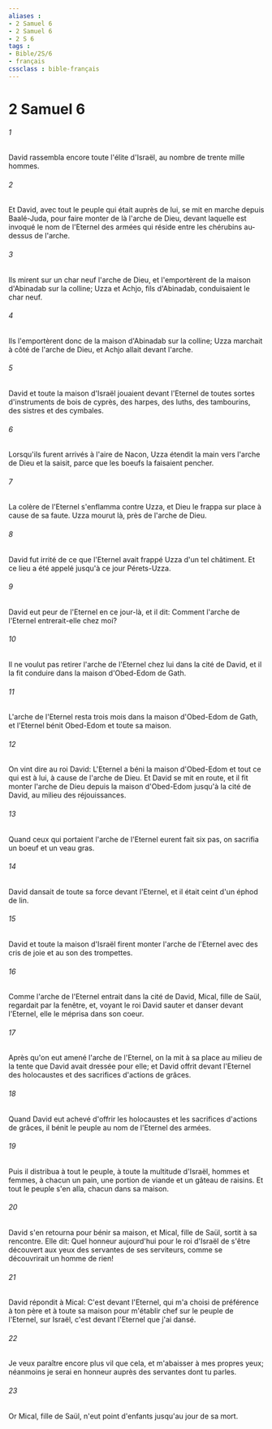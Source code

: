 ```yaml
---
aliases : 
- 2 Samuel 6
- 2 Samuel 6
- 2 S 6
tags : 
- Bible/2S/6
- français
cssclass : bible-français
---
```


# 2 Samuel 6

###### 1
David rassembla encore toute l'élite d'Israël, au nombre de trente mille hommes.
###### 2
Et David, avec tout le peuple qui était auprès de lui, se mit en marche depuis Baalé-Juda, pour faire monter de là l'arche de Dieu, devant laquelle est invoqué le nom de l'Eternel des armées qui réside entre les chérubins au-dessus de l'arche.
###### 3
Ils mirent sur un char neuf l'arche de Dieu, et l'emportèrent de la maison d'Abinadab sur la colline; Uzza et Achjo, fils d'Abinadab, conduisaient le char neuf.
###### 4
Ils l'emportèrent donc de la maison d'Abinadab sur la colline; Uzza marchait à côté de l'arche de Dieu, et Achjo allait devant l'arche.
###### 5
David et toute la maison d'Israël jouaient devant l'Eternel de toutes sortes d'instruments de bois de cyprès, des harpes, des luths, des tambourins, des sistres et des cymbales.
###### 6
Lorsqu'ils furent arrivés à l'aire de Nacon, Uzza étendit la main vers l'arche de Dieu et la saisit, parce que les boeufs la faisaient pencher.
###### 7
La colère de l'Eternel s'enflamma contre Uzza, et Dieu le frappa sur place à cause de sa faute. Uzza mourut là, près de l'arche de Dieu.
###### 8
David fut irrité de ce que l'Eternel avait frappé Uzza d'un tel châtiment. Et ce lieu a été appelé jusqu'à ce jour Pérets-Uzza.
###### 9
David eut peur de l'Eternel en ce jour-là, et il dit: Comment l'arche de l'Eternel entrerait-elle chez moi?
###### 10
Il ne voulut pas retirer l'arche de l'Eternel chez lui dans la cité de David, et il la fit conduire dans la maison d'Obed-Edom de Gath.
###### 11
L'arche de l'Eternel resta trois mois dans la maison d'Obed-Edom de Gath, et l'Eternel bénit Obed-Edom et toute sa maison.
###### 12
On vint dire au roi David: L'Eternel a béni la maison d'Obed-Edom et tout ce qui est à lui, à cause de l'arche de Dieu. Et David se mit en route, et il fit monter l'arche de Dieu depuis la maison d'Obed-Edom jusqu'à la cité de David, au milieu des réjouissances.
###### 13
Quand ceux qui portaient l'arche de l'Eternel eurent fait six pas, on sacrifia un boeuf et un veau gras.
###### 14
David dansait de toute sa force devant l'Eternel, et il était ceint d'un éphod de lin.
###### 15
David et toute la maison d'Israël firent monter l'arche de l'Eternel avec des cris de joie et au son des trompettes.
###### 16
Comme l'arche de l'Eternel entrait dans la cité de David, Mical, fille de Saül, regardait par la fenêtre, et, voyant le roi David sauter et danser devant l'Eternel, elle le méprisa dans son coeur.
###### 17
Après qu'on eut amené l'arche de l'Eternel, on la mit à sa place au milieu de la tente que David avait dressée pour elle; et David offrit devant l'Eternel des holocaustes et des sacrifices d'actions de grâces.
###### 18
Quand David eut achevé d'offrir les holocaustes et les sacrifices d'actions de grâces, il bénit le peuple au nom de l'Eternel des armées.
###### 19
Puis il distribua à tout le peuple, à toute la multitude d'Israël, hommes et femmes, à chacun un pain, une portion de viande et un gâteau de raisins. Et tout le peuple s'en alla, chacun dans sa maison.
###### 20
David s'en retourna pour bénir sa maison, et Mical, fille de Saül, sortit à sa rencontre. Elle dit: Quel honneur aujourd'hui pour le roi d'Israël de s'être découvert aux yeux des servantes de ses serviteurs, comme se découvrirait un homme de rien!
###### 21
David répondit à Mical: C'est devant l'Eternel, qui m'a choisi de préférence à ton père et à toute sa maison pour m'établir chef sur le peuple de l'Eternel, sur Israël, c'est devant l'Eternel que j'ai dansé.
###### 22
Je veux paraître encore plus vil que cela, et m'abaisser à mes propres yeux; néanmoins je serai en honneur auprès des servantes dont tu parles.
###### 23
Or Mical, fille de Saül, n'eut point d'enfants jusqu'au jour de sa mort.
